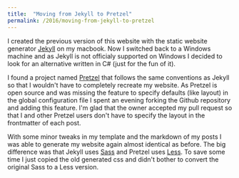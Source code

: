 ```yaml
---
title:  "Moving from Jekyll to Pretzel"
permalink: /2016/moving-from-jekyll-to-pretzel
---
```


I created the previous version of this website with the static website generator
[Jekyll](https://jekyllrb.com/) on my macbook. Now I switched back to a Windows
machine and as Jekyll is not officialy supported on Windows I decided to look for
an alternative written in C# (just for the fun of it).

I found a project named [Pretzel](https://github.com/Code52/pretzel) that follows
the same conventions as Jekyll so that I wouldn't have to completely recreate my
website. As Pretzel is open source and was missing the feature to specify defaults
(like layout) in the global configuration file I spent an evening forking the Github
repository and adding this feature. I'm glad that the owner accepted my pull request
so that I and other Pretzel users don't have to specify the layout in the frontmatter
of each post. 

With some minor tweaks in my template and the markdown of my posts I was
able to generate my website again almost identical as before. The big difference 
was that Jekyll uses [Sass](http://sass-lang.com/) and Pretzel uses
[Less](http://lesscss.org/). To save some time I just copied the old generated css
and didn't bother to convert the original Sass to a Less version.

